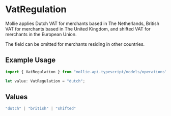 # VatRegulation

Mollie applies Dutch VAT for merchants based in The Netherlands, British VAT for merchants based in
The United Kingdom, and shifted VAT for merchants in the European Union.

The field can be omitted for merchants residing in other countries.

## Example Usage

```typescript
import { VatRegulation } from "mollie-api-typescript/models/operations";

let value: VatRegulation = "dutch";
```

## Values

```typescript
"dutch" | "british" | "shifted"
```